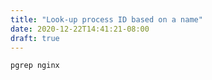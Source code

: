```yaml
---
title: "Look-up process ID based on a name"
date: 2020-12-22T14:41:21-08:00
draft: true
---
```


```
pgrep nginx
```




